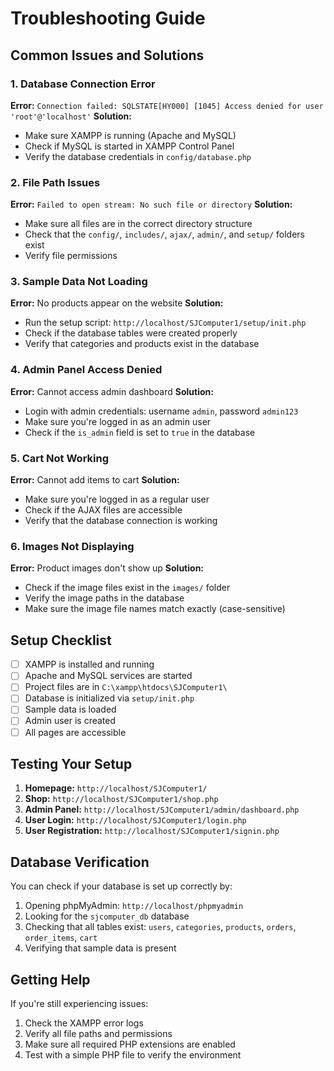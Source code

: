 # Troubleshooting Guide

## Common Issues and Solutions

### 1. Database Connection Error
**Error:** `Connection failed: SQLSTATE[HY000] [1045] Access denied for user 'root'@'localhost'`
**Solution:** 
- Make sure XAMPP is running (Apache and MySQL)
- Check if MySQL is started in XAMPP Control Panel
- Verify the database credentials in `config/database.php`

### 2. File Path Issues
**Error:** `Failed to open stream: No such file or directory`
**Solution:**
- Make sure all files are in the correct directory structure
- Check that the `config/`, `includes/`, `ajax/`, `admin/`, and `setup/` folders exist
- Verify file permissions

### 3. Sample Data Not Loading
**Error:** No products appear on the website
**Solution:**
- Run the setup script: `http://localhost/SJComputer1/setup/init.php`
- Check if the database tables were created properly
- Verify that categories and products exist in the database

### 4. Admin Panel Access Denied
**Error:** Cannot access admin dashboard
**Solution:**
- Login with admin credentials: username `admin`, password `admin123`
- Make sure you're logged in as an admin user
- Check if the `is_admin` field is set to `true` in the database

### 5. Cart Not Working
**Error:** Cannot add items to cart
**Solution:**
- Make sure you're logged in as a regular user
- Check if the AJAX files are accessible
- Verify that the database connection is working

### 6. Images Not Displaying
**Error:** Product images don't show up
**Solution:**
- Check if the image files exist in the `images/` folder
- Verify the image paths in the database
- Make sure the image file names match exactly (case-sensitive)

## Setup Checklist

- [ ] XAMPP is installed and running
- [ ] Apache and MySQL services are started
- [ ] Project files are in `C:\xampp\htdocs\SJComputer1\`
- [ ] Database is initialized via `setup/init.php`
- [ ] Sample data is loaded
- [ ] Admin user is created
- [ ] All pages are accessible

## Testing Your Setup

1. **Homepage:** `http://localhost/SJComputer1/`
2. **Shop:** `http://localhost/SJComputer1/shop.php`
3. **Admin Panel:** `http://localhost/SJComputer1/admin/dashboard.php`
4. **User Login:** `http://localhost/SJComputer1/login.php`
5. **User Registration:** `http://localhost/SJComputer1/signin.php`

## Database Verification

You can check if your database is set up correctly by:
1. Opening phpMyAdmin: `http://localhost/phpmyadmin`
2. Looking for the `sjcomputer_db` database
3. Checking that all tables exist: `users`, `categories`, `products`, `orders`, `order_items`, `cart`
4. Verifying that sample data is present

## Getting Help

If you're still experiencing issues:
1. Check the XAMPP error logs
2. Verify all file paths and permissions
3. Make sure all required PHP extensions are enabled
4. Test with a simple PHP file to verify the environment 